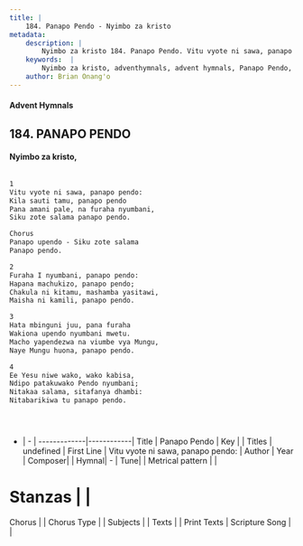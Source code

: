```yaml
---
title: |
    184. Panapo Pendo - Nyimbo za kristo
metadata:
    description: |
        Nyimbo za kristo 184. Panapo Pendo. Vitu vyote ni sawa, panapo pendo: Kila sauti tamu, panapo pendo Pana amani pale, na furaha nyumbani, Siku zote salama panapo pendo.  Chorus Panapo upendo - Siku zote salama Panapo pendo.  
    keywords:  |
        Nyimbo za kristo, adventhymnals, advent hymnals, Panapo Pendo, Vitu vyote ni sawa, panapo pendo:. 
    author: Brian Onang'o
---
```


#### Advent Hymnals
## 184. PANAPO PENDO
####  Nyimbo za kristo,

```txt

1
Vitu vyote ni sawa, panapo pendo:
Kila sauti tamu, panapo pendo
Pana amani pale, na furaha nyumbani,
Siku zote salama panapo pendo.

Chorus
Panapo upendo - Siku zote salama
Panapo pendo.

2
Furaha I nyumbani, panapo pendo:
Hapana machukizo, panapo pendo;
Chakula ni kitamu, mashamba yasitawi,
Maisha ni kamili, panapo pendo.

3
Hata mbinguni juu, pana furaha
Wakiona upendo nyumbani mwetu.
Macho yapendezwa na viumbe vya Mungu,
Naye Mungu huona, panapo pendo.

4
Ee Yesu niwe wako, wako kabisa,
Ndipo patakuwako Pendo nyumbani;
Nitakaa salama, sitafanya dhambi:
Nitabarikiwa tu panapo pendo.





```

- |   -  |
-------------|------------|
Title | Panapo Pendo |
Key |  |
Titles | undefined |
First Line | Vitu vyote ni sawa, panapo pendo: |
Author | 
Year | 
Composer| |
Hymnal|  - |
Tune|  |
Metrical pattern | |
# Stanzas |  |
Chorus |  |
Chorus Type |  |
Subjects | |
Texts |  |
Print Texts | 
Scripture Song |  |
    
